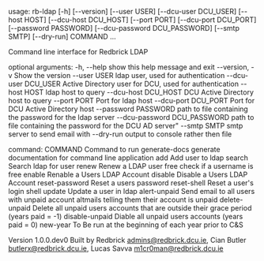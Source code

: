 usage: rb-ldap [-h] [--version] [--user USER] [--dcu-user DCU_USER] [--host HOST]
               [--dcu-host DCU_HOST] [--port PORT] [--dcu-port DCU_PORT]
               [--password PASSWORD] [--dcu-password DCU_PASSWORD] [--smtp SMTP] [--dry-run]
               COMMAND ...

Command line interface for Redbrick LDAP

optional arguments:
  -h, --help            show this help message and exit
  --version, -v         Show the version
  --user USER           ldap user, used for authentication
  --dcu-user DCU_USER   Active Directory user for DCU, used for authentication
  --host HOST           ldap host to query
  --dcu-host DCU_HOST   DCU Active Directory host to query
  --port PORT           Port for ldap host
  --dcu-port DCU_PORT   Port for DCU Active Directory host
  --password PASSWORD   path to file containing the password for the ldap server
  --dcu-password DCU_PASSWORD
                        path to file containing the password for the DCU AD server"
  --smtp SMTP           smtp server to send email with
  --dry-run             output to console rather then file

command:
  COMMAND               Command to run
    generate-docs       generate documentation for command line application
    add                 Add user to ldap
    search              Search ldap for user
    renew               Renew a LDAP user
    free                check if a username is free
    enable              Renable a Users LDAP Account
    disable             Disable a Users LDAP Account
    reset-password      Reset a users password
    reset-shell         Reset a user's login shell
    update              Update a user in ldap
    alert-unpaid        Send email to all users with unpaid account altmails telling them
                        their account is unpaid
    delete-unpaid       Delete all unpaid users accounts that are outside their grace period
                        (years paid = -1)
    disable-unpaid      Diable all unpaid users accounts (years paid = 0)
    new-year            To Be run at the beginning of each year prior to C&S

Version 1.0.0.dev0
Built by Redbrick <admins@redbrick.dcu.ie>, Cian Butler <butlerx@redbrick.dcu.ie>, Lucas Savva <m1cr0man@redbrick.dcu.ie>
